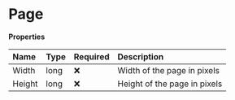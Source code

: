 # Page

**Properties**

| Name   | Type | Required | Description                  |
| :----- | :--- | :------- | :--------------------------- |
| Width  | long | ❌       | Width of the page in pixels  |
| Height | long | ❌       | Height of the page in pixels |
